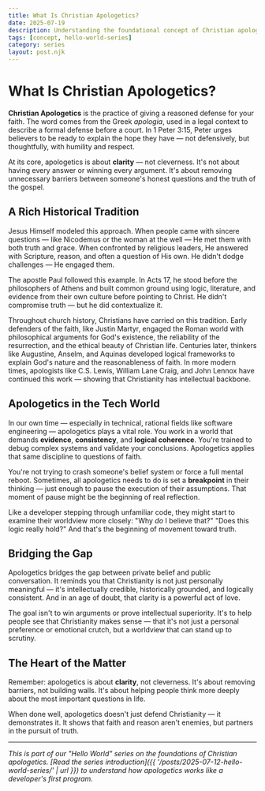 ```yaml
---
title: What Is Christian Apologetics?
date: 2025-07-19
description: Understanding the foundational concept of Christian apologetics - giving a reasoned defense for your faith with clarity, not cleverness.
tags: [concept, hello-world-series]
category: series
layout: post.njk
---
```


# What Is Christian Apologetics?

**Christian Apologetics** is the practice of giving a reasoned defense for your faith. The word comes from the Greek *apologia*, used in a legal context to describe a formal defense before a court. In 1 Peter 3:15, Peter urges believers to be ready to explain the hope they have — not defensively, but thoughtfully, with humility and respect.

At its core, apologetics is about **clarity** — not cleverness. It's not about having every answer or winning every argument. It's about removing unnecessary barriers between someone's honest questions and the truth of the gospel.

## A Rich Historical Tradition

Jesus Himself modeled this approach. When people came with sincere questions — like Nicodemus or the woman at the well — He met them with both truth and grace. When confronted by religious leaders, He answered with Scripture, reason, and often a question of His own. He didn't dodge challenges — He engaged them.

The apostle Paul followed this example. In Acts 17, he stood before the philosophers of Athens and built common ground using logic, literature, and evidence from their own culture before pointing to Christ. He didn't compromise truth — but he did contextualize it.

Throughout church history, Christians have carried on this tradition. Early defenders of the faith, like Justin Martyr, engaged the Roman world with philosophical arguments for God's existence, the reliability of the resurrection, and the ethical beauty of Christian life. Centuries later, thinkers like Augustine, Anselm, and Aquinas developed logical frameworks to explain God's nature and the reasonableness of faith. In more modern times, apologists like C.S. Lewis, William Lane Craig, and John Lennox have continued this work — showing that Christianity has intellectual backbone.

## Apologetics in the Tech World

In our own time — especially in technical, rational fields like software engineering — apologetics plays a vital role. You work in a world that demands **evidence**, **consistency**, and **logical coherence**. You're trained to debug complex systems and validate your conclusions. Apologetics applies that same discipline to questions of faith.

You're not trying to crash someone's belief system or force a full mental reboot. Sometimes, all apologetics needs to do is set a **breakpoint** in their thinking — just enough to pause the execution of their assumptions. That moment of pause might be the beginning of real reflection.

Like a developer stepping through unfamiliar code, they might start to examine their worldview more closely: "Why *do* I believe that?" "Does this logic really hold?" And that's the beginning of movement toward truth.

## Bridging the Gap

Apologetics bridges the gap between private belief and public conversation. It reminds you that Christianity is not just personally meaningful — it's intellectually credible, historically grounded, and logically consistent. And in an age of doubt, that clarity is a powerful act of love.

The goal isn't to win arguments or prove intellectual superiority. It's to help people see that Christianity makes sense — that it's not just a personal preference or emotional crutch, but a worldview that can stand up to scrutiny.

## The Heart of the Matter

Remember: apologetics is about **clarity**, not cleverness. It's about removing barriers, not building walls. It's about helping people think more deeply about the most important questions in life.

When done well, apologetics doesn't just defend Christianity — it demonstrates it. It shows that faith and reason aren't enemies, but partners in the pursuit of truth.

---

*This is part of our "Hello World" series on the foundations of Christian apologetics. [Read the series introduction]({{ '/posts/2025-07-12-hello-world-series/' | url }}) to understand how apologetics works like a developer's first program.*
